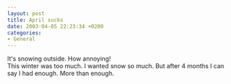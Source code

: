 ```yaml
---
layout: post
title: April sucks
date: 2003-04-05 22:23:34 +0200
categories:
- General
---
```

<p>It's snowing outside. How annoying!<br />
This winter was too much. I wanted snow so much. But after 4 months I can say I had enough. More than enough.</p>

